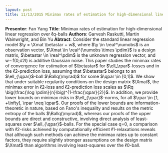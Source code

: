```yaml
---
layout: post
title: 11/13/2015 Minimax rates of estimation for high-dimensional linear regression over ℓq-balls 
---
```

**Presenter**: Fan Yang
**Title**: Minimax rates of estimation for high-dimensional linear regression over ℓq-balls 
**Authors**: Garvesh Raskutti, Martin Wainwright, and Bin Yu
**Abtract**: Consider the standard linear regression model $\y = \Xmat \betastar + w$, where $\y \in \real^\numobs$ is an observation vector, $\Xmat \in \real^{\numobs \times \pdim}$ is a design matrix, $\betastar \in \real^\pdim$ is the unknown regression vector, and w∼(0,σ2I) is additive Gaussian noise. This paper studies the minimax rates of convergence for estimation of $\betastar$ for $\ell_\rpar$-losses and in the ℓ2-prediction loss, assuming that $\betastar$ belongs to an $\ell_{\qpar}$-ball $\Ballq(\myrad)$ for some $\qpar \in [0,1]$. We show that under suitable regularity conditions on the design matrix $\Xmat$, the minimax error in ℓ2-loss and ℓ2-prediction loss scales as $\Rq \big(\frac{\log \pdim}{n}\big)^{1-\frac{\qpar}{2}}$. In addition, we provide lower bounds on minimax risks in $\ell_{\rpar}$-norms, for all $\rpar \in [1, +\infty], \rpar \neq \qpar$. Our proofs of the lower bounds are information-theoretic in nature, based on Fano's inequality and results on the metric entropy of the balls $\Ballq(\myrad)$, whereas our proofs of the upper bounds are direct and constructive, involving direct analysis of least-squares over $\ell_{\qpar}$-balls. For the special case q=0, a comparison with ℓ2-risks achieved by computationally efficient ℓ1-relaxations reveals that although such methods can achieve the minimax rates up to constant factors, they require slightly stronger assumptions on the design matrix $\Xmat$ than algorithms involving least-squares over the ℓ0-ball. 
